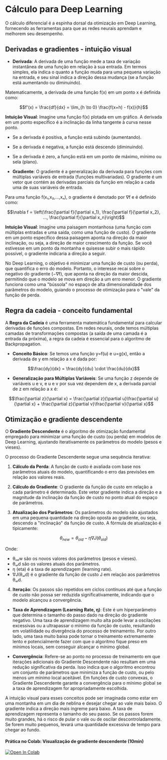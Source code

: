 # Cálculo para Deep Learning

O cálculo diferencial é a espinha dorsal da otimização em Deep Learning, fornecendo as ferramentas para que as redes neurais aprendam e melhorem seu desempenho.

## Derivadas e gradientes - intuição visual

- **Derivada**: A derivada de uma função mede a taxa de variação instantânea de uma função em relação à sua entrada. Em termos simples, ela indica o quanto a função muda para uma pequena variação na entrada, e seu sinal indica a direção dessa mudança (se a função está aumentando ou diminuindo).

Matematicamente, a derivada de uma função f(x) em um ponto x é definida como:

$$f'(x) = \frac{df}{dx} = \lim_{h \to 0} \frac{f(x+h) - f(x)}{h}$$

**Intuição Visual**: Imagine uma função f(x) plotada em um gráfico. A derivada em um ponto específico é a inclinação da linha tangente à curva nesse ponto.
- Se a derivada é positiva, a função está subindo (aumentando).
- Se a derivada é negativa, a função está descendo (diminuindo).
- Se a derivada é zero, a função está em um ponto de máximo, mínimo ou sela (plano).

- **Gradiente**: O gradiente é a generalização da derivada para funções com múltiplas variáveis de entrada (funções multivariadas). O gradiente é um vetor que contém as derivadas parciais da função em relação a cada uma de suas variáveis de entrada.

Para uma função f(x₁,x₂,...,xₙ), o gradiente é denotado por ∇f e é definido como:

$$\nabla f = \left(\frac{\partial f}{\partial x_1}, \frac{\partial f}{\partial x_2}, ..., \frac{\partial f}{\partial x_n}\right)$$

**Intuição Visual**: Imagine uma paisagem montanhosa (uma função com múltiplas entradas e uma saída, como uma função de custo). O gradiente em um ponto específico dessa paisagem aponta na direção da maior inclinação, ou seja, a direção de maior crescimento da função. Se você estivesse em um ponto da montanha e quisesse subir o mais rápido possível, o gradiente indicaria a direção a seguir.

No Deep Learning, o objetivo é minimizar uma função de custo (ou perda), que quantifica o erro do modelo. Portanto, o interesse recai sobre o negativo do gradiente (−∇f), que aponta na direção da maior descida, permitindo que o modelo se mova em direção a um erro menor. O gradiente funciona como uma "bússola" no espaço de alta dimensionalidade dos parâmetros do modelo, guiando o processo de otimização para o "vale" da função de perda.

## Regra da cadeia - conceito fundamental 

A **Regra da Cadeia** é uma ferramenta matemática fundamental para calcular derivadas de funções compostas. Em redes neurais, onde temos múltiplas camadas de transformações compostas (a saída de uma camada é a entrada da próxima), a regra da cadeia é essencial para o algoritmo de Backpropagation.

- **Conceito Básico**: Se temos uma função y=f(u) e u=g(x), então a derivada de y em relação a x é dada por:

$$\frac{dy}{dx} = \frac{dy}{du} \cdot \frac{du}{dx}$$

- **Generalização para Múltiplas Variáveis**: Se uma função z depende de variáveis u e v, e u e v por sua vez dependem de x, a derivada parcial de z em relação a x é:

$$\frac{\partial z}{\partial x} = \frac{\partial z}{\partial u}\frac{\partial u}{\partial x} + \frac{\partial z}{\partial v}\frac{\partial v}{\partial x}$$


## Otimização e gradiente descendente

O **Gradiente Descendente** é o algoritmo de otimização fundamental empregado para minimizar uma função de custo (ou perda) em modelos de Deep Learning, ajustando iterativamente os parâmetros do modelo (pesos e vieses).

O processo do Gradiente Descendente segue uma sequência iterativa:

1. **Cálculo da Perda**: A função de custo é avaliada com base nos parâmetros atuais do modelo, quantificando o erro das previsões em relação aos valores reais.

2. **Cálculo do Gradiente**: O gradiente da função de custo em relação a cada parâmetro é determinado. Este vetor gradiente indica a direção e a magnitude da inclinação da função de custo no ponto atual do espaço de parâmetros.

3. **Atualização dos Parâmetros**: Os parâmetros do modelo são ajustados em uma pequena quantidade na direção oposta ao gradiente, ou seja, descendo a "inclinação" da função de custo. A fórmula de atualização é tipicamente:

$$\theta_{new} = \theta_{old} - \eta \nabla J(\theta_{old})$$

Onde:
- θₙₑw são os novos valores dos parâmetros (pesos e vieses).
- θₒₗd são os valores atuais dos parâmetros.
- η (eta) é a taxa de aprendizagem (learning rate).
- ∇J(θₒₗd) é o gradiente da função de custo J em relação aos parâmetros θₒₗd.

4. **Iteração**: Os passos são repetidos em ciclos contínuos até que a função de custo não possa ser reduzida significativamente, indicando que o modelo alcançou a convergência.

- **Taxa de Aprendizagem (Learning Rate, η)**: Este é um hiperparâmetro que determina o tamanho do passo dado na direção do gradiente negativo. Uma taxa de aprendizagem muito alta pode levar a oscilações excessivas ou a ultrapassar o mínimo da função de custo, resultando em volatilidade ou divergência do processo de treinamento. Por outro lado, uma taxa muito baixa pode tornar o treinamento extremamente lento e potencialmente fazer com que o algoritmo fique preso em mínimos locais, sem conseguir alcançar o mínimo global.

- **Convergência**: Refere-se ao ponto no processo de treinamento em que iterações adicionais do Gradiente Descendente não resultam em uma redução significativa da perda. Isso indica que o algoritmo encontrou um conjunto de parâmetros que minimiza a função de custo, ou pelo menos um mínimo local aceitável. Em funções de custo convexas, o Gradiente Descendente garante a convergência para o mínimo global se a taxa de aprendizagem for apropriadamente escolhida.

A intuição visual para esses conceitos pode ser imaginada como estar em uma montanha em um dia de neblina e desejar chegar ao vale mais baixo. O gradiente indica a direção mais íngreme para baixo. A taxa de aprendizagem representa o tamanho do seu passo. Se os passos forem muito grandes, há o risco de pular o vale ou de oscilar descontroladamente. Se forem muito pequenos, levará uma quantidade excessiva de tempo para chegar ao fundo.

#### Prática no Colab: Visualização de gradiente descendente (10min)

[![Open In Colab](https://colab.research.google.com/assets/colab-badge.svg)](https://colab.research.google.com/drive/1UiZknApSIUskyPZoRwqQoTs96YCB08fL?usp=sharing)
